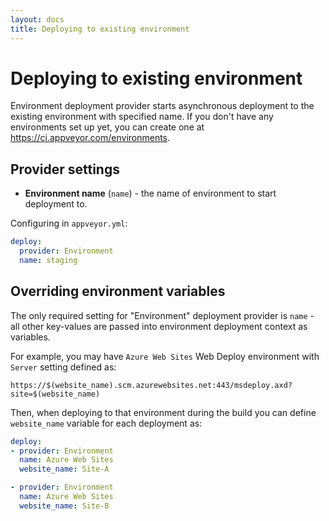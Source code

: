 ```yaml
---
layout: docs
title: Deploying to existing environment
---
```


# Deploying to existing environment

Environment deployment provider starts asynchronous deployment to the existing environment with specified name.  If you don't have any environments set up yet, you can create one at https://ci.appveyor.com/environments.

## Provider settings

* **Environment name** (`name`) - the name of environment to start deployment to.

Configuring in `appveyor.yml`:

```yaml
deploy:
  provider: Environment
  name: staging
```

## Overriding environment variables

The only required setting for "Environment" deployment provider is `name` - all other key-values are passed into environment deployment context as variables.

For example, you may have `Azure Web Sites` Web Deploy environment with `Server` setting defined as:

    https://$(website_name).scm.azurewebsites.net:443/msdeploy.axd?site=$(website_name)

Then, when deploying to that environment during the build you can define `website_name` variable for each deployment as:

```yaml
deploy:
- provider: Environment
  name: Azure Web Sites
  website_name: Site-A

- provider: Environment
  name: Azure Web Sites
  website_name: Site-B
```
